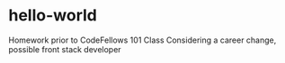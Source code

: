 # hello-world
Homework prior to CodeFellows 101 Class
Considering a career change, possible front stack developer
